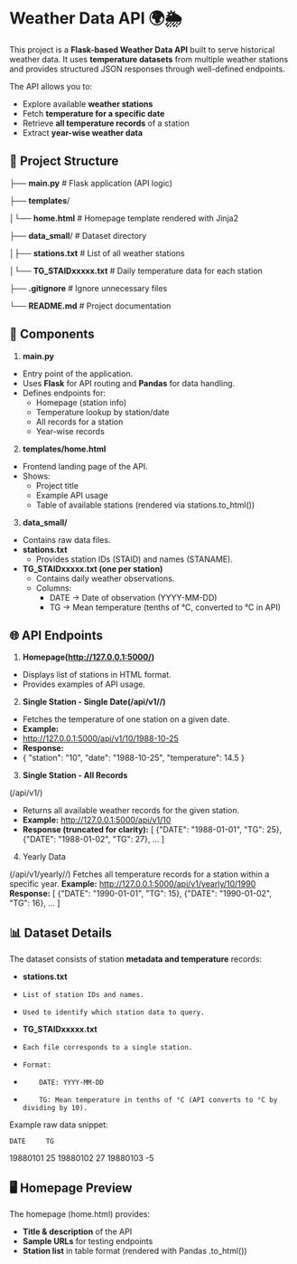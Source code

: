 # **Weather Data API 🌍🌦️**

This project is a **Flask-based Weather Data API** built to serve historical weather data.
It uses **temperature datasets** from multiple weather stations and provides structured JSON responses through well-defined endpoints.

The API allows you to:

* Explore available **weather stations**
* Fetch **temperature for a specific date**
* Retrieve **all temperature records** of a station
* Extract **year-wise weather data**

## 📂 Project Structure

├── **main.py**             # Flask application (API logic)

├── **templates**/

│└── **home.html**          # Homepage template rendered with Jinja2

├── **data_small**/         # Dataset directory

│├── **stations.txt**       # List of all weather stations

│└── **TG_STAIDxxxxx.txt**  # Daily temperature data for each station

├── **.gitignore**          # Ignore unnecessary files

└── **README.md**           # Project documentation

## 🔑 Components

1. **main.py**

* Entry point of the application.
* Uses **Flask** for API routing and **Pandas** for data handling.
* Defines endpoints for:
     * Homepage (station info)
     * Temperature lookup by station/date
     * All records for a station
     * Year-wise records

2. **templates/home.html**

* Frontend landing page of the API.
* Shows:
    * Project title
    * Example API usage
    * Table of available stations (rendered via stations.to_html())

3. **data_small/**

* Contains raw data files.
* **stations.txt**
     * Provides station IDs (STAID) and names (STANAME).
* **TG_STAIDxxxxx.txt (one per station)**
    * Contains daily weather observations.
    * Columns:
        * DATE → Date of observation (YYYY-MM-DD)
        * TG → Mean temperature (tenths of °C, converted to °C in API)

## 🌐 API Endpoints

1. **Homepage(http://127.0.0.1:5000/)**
* Displays list of stations in HTML format.
* Provides examples of API usage.

2. **Single Station - Single Date(/api/v1/<station>/<date>)**
* Fetches the temperature of one station on a given date.
* **Example:**
*   http://127.0.0.1:5000/api/v1/10/1988-10-25
* **Response:**
*   {  "station": "10",
       "date": "1988-10-25",
       "temperature": 14.5
    }

3. **Single Station - All Records**

(/api/v1/<station>)
* Returns all available weather records for the given station.
* **Example:**
    http://127.0.0.1:5000/api/v1/10
* **Response (truncated for clarity):**
    [
        {"DATE": "1988-01-01", "TG": 25},
        {"DATE": "1988-01-02", "TG": 27},
        ...
    ]

4. Yearly Data

(/api/v1/yearly/<station>/<year>)
Fetches all temperature records for a station within a specific year.
**Example:**
    http://127.0.0.1:5000/api/v1/yearly/10/1990
**Response:**
    [
        {"DATE": "1990-01-01", "TG": 15},
        {"DATE": "1990-01-02", "TG": 16},
        ...
    ]

## 📊 Dataset Details

The dataset consists of station **metadata and temperature** records:

* **stations.txt**
*     List of station IDs and names.
*     Used to identify which station data to query.
* **TG_STAIDxxxxx.txt**
*     Each file corresponds to a single station.
*     Format:
*         DATE: YYYY-MM-DD
*         TG: Mean temperature in tenths of °C (API converts to °C by dividing by 10).

Example raw data snippet:

    DATE     TG
19880101    25
19880102    27
19880103    -5

## 🖥️ Homepage Preview

The homepage (home.html) provides:

* **Title & description** of the API
* **Sample URLs** for testing endpoints
* **Station list** in table format (rendered with Pandas .to_html())
